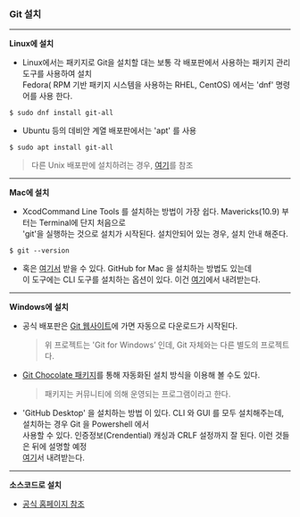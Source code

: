 ### Git 설치


***


__Linux에 설치__

- Linux에서는 패키지로 Git을 설치할 대는 보통 각 배포판에서 사용하는 패키지 관리도구를 사용하여 설치  
  Fedora( RPM 기반 패키지 시스템을 사용하는 RHEL, CentOS) 에서는 'dnf' 명령어를 사용 한다.
  
```Linux
$ sudo dnf install git-all
```

 - Ubuntu 등의 데비안 계열 배포판에서는 'apt' 를 사용
 
 ```Linux
 $ sudo apt install git-all
 ```
> 다른 Unix 배포판에 설치하려는 경우, [여기](http://git-scm.com/download/linux)를 참조


***


__Mac에 설치__

- XcodCommand Line Tools 를 설치하는 방법이 가장 쉽다. Mavericks(10.9) 부터는 Terminal에 단지 처음으로  
  'git'을 실행하는 것으로 설치가 시작된다. 설치안되어 있는 경우, 설치 안내 해준다.
  
```Mac
$ git --version
```

- 혹은 [여기서](http://git-scm.com/download/mac) 받을 수 있다. GitHub for Mac 을 설치하는 방법도 있는데  
  이 도구에는 CLI 도구를 설치하는 옵션이 있다. 이건 [여기](http://mac.github.com)에서 내려받는다.
  
  
***


__Windows에 설치__

- 공식 배포판은 [Git 웹사이트](http://git-scm.com/download/win)에 가면 자동으로 다운로드가 시작된다.  
  > 위 프로젝트는 'Git for Windows’ 인데, Git 자체와는 다른 별도의 프로젝트다. 
  
- [Git Chocolate 패키지](https://chocolatey.org/packages/git)를 통해 자동화된 설치 방식을 이용해 볼 수도 있다.  
  > 패키지는 커뮤니티에 의해 운영되는 프로그램이라고 한다.
  
- 'GitHub Desktop' 을 설치하는 방법 이 있다. CLI 와 GUI 를 모두 설치해주는데, 설치하는 경우 Git 을 Powershell 에서  
   사용할 수 있다. 인증정보(Crendential) 캐싱과 CRLF 설정까지 잘 된다. 이런 것들은 뒤에 설명할 예정  
  [여기](https://desktop.github.com/)서 내려받는다.


***

__소스코드로 설치__

 - [공식 홈페이지 참조](https://git-scm.com/book/ko/v2/%EC%8B%9C%EC%9E%91%ED%95%98%EA%B8%B0-Git-%EC%84%A4%EC%B9%98)
